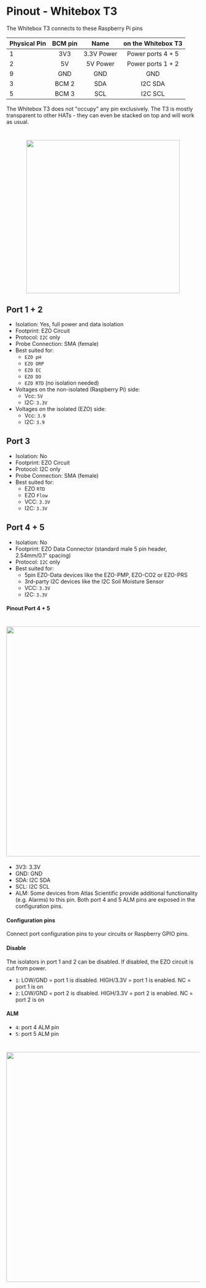 # Pinout - Whitebox T3

The Whitebox T3 connects to these Raspberry Pi pins



| Physical Pin | BCM pin |    Name    | on the Whitebox T3 |
| ------------ |:-------:|:----------:|:------------------:|
| 1            |   3V3   | 3.3V Power | Power ports 4 + 5  |
| 2            |   5V    |  5V Power  | Power ports 1 + 2  |
| 9            |   GND   |    GND     |        GND         |
| 3            |  BCM 2  |    SDA     |      I2C SDA       |
| 5            |  BCM 3  |    SCL     |      I2C SCL       |

The Whitebox T3 does not "occupy" any pin exclusively. The T3 is mostly transparent to other HATs - they can even be stacked on top and will work as usual.

<h1 align="center">
  <img src="./Whitebox-T3-05.jpg" width="400"></a>
</h1>

## Port 1 + 2

* Isolation: Yes, full power and data isolation
* Footprint: EZO Circuit
* Protocol: `I2C` only
* Probe Connection: SMA (female)
* Best suited for:
    - `EZO pH`
    - `EZO ORP`
    - `EZO EC`
    - `EZO DO`
    - `EZO RTD` (no isolation needed)
* Voltages on the non-isolated (Raspberry Pi) side:
    - Vcc: `5V` 
    - I2C: `3.3V`
* Voltages on the isolated (EZO) side:
    - Vcc: `3.9`
    - I2C: `3.9`

## Port 3

* Isolation: No
* Footprint: EZO Circuit
* Protocol: I2C only
* Probe Connection: SMA (female)
* Best suited for:
    - EZO `RTD`
    - EZO `Flow`
    - VCC: `3.3V`
    - I2C: `3.3V`

## Port 4 + 5

* Isolation: No
* Footprint: EZO Data Connector (standard male 5 pin header, 2.54mm/0.1" spacing)
* Protocol: `I2C` only
* Best suited for:
    - 5pin EZO-Data devices like the EZO-PMP, EZO-CO2 or EZO-PRS
    - 3rd-party I2C devices like the I2C Soil Moisture Sensor
    - VCC: `3.3V`
    - I2C: `3.3V`

#### Pinout Port 4 + 5

<h1 align="center">
  <img src="./whitebox-t3-ports-4-5-2.jpg" width="600"></a>
</h1>

* 3V3: 3.3V
* GND: GND
* SDA: I2C SDA
* SCL: I2C SCL
* ALM: Some devices from Atlas Scientific provide additional functionality (e.g. Alarms) to this pin. Both port 4 and 5 ALM pins are exposed in the configuration pins.

#### Configuration pins

Connect port configuration pins to your circuits or Raspberry GPIO pins.

#### Disable
The isolators in port 1 and 2 can be disabled. If disabled, the EZO circuit is cut from power.
* `1`: LOW/GND = port 1 is disabled. HIGH/3.3V = port 1 is enabled. NC = port 1 is on
* `2`: LOW/GND = port 2 is disabled. HIGH/3.3V = port 2 is enabled. NC = port 2 is on

#### ALM
* `4`: port 4 ALM pin
* `5`: port 5 ALM pin

<h1 align="center">
  <img src="./whitebox-t3-port-config.jpg" width="600"></a>
</h1>